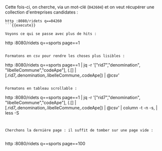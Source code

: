Cette fois-ci, on cherche, via un mot-clé (`042604`) et on veut récupérer une collection d'entreprises candidates :

```
http :8080/ridets q==04260
```{{execute}}

Voyons ce qui se passe avec plus de hits :

```
http :8080/ridets q==sports page==1
```{{execute}}

Formatons en csv pour rendre les choses plus lisibles :

```
http :8080/ridets q==sports page==1 |
jq -r '["rid7","denomination", "libelleCommune","codeApe"], (.[] |
[.rid7,.denomination,.libelleCommune,.codeApe]) |
@csv'
```{{execute}}

Formatons en tableau scrollable :

```
http :8080/ridets q==sports page==1 |
jq -r '["rid7","denomination", "libelleCommune","codeApe"], (.[] |
[.rid7,.denomination,.libelleCommune,.codeApe]) |
@csv' |
column -t -n -s, |
less -S
```{{execute}}


Cherchons la dernière page : il suffit de tomber sur une page vide :


```
http :8080/ridets q==sports page==100
```{{execute}}
